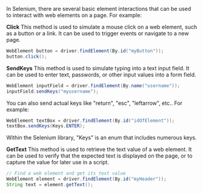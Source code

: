 In Selenium, there are several basic element interactions that can be used to interact with web elements on a page. For example:

**Click**
This method is used to simulate a mouse click on a web element, such as a button or a link. It can be used to trigger events or navigate to a new page.
```java
WebElement button = driver.findElement(By.id("myButton"));
button.click();
```

**SendKeys**
This method is used to simulate typing into a text input field. It can be used to enter text, passwords, or other input values into a form field.
```java
WebElement inputField = driver.findElement(By.name("username"));
inputField.sendKeys("myusername");
```
You can also send actual keys like "return", "esc", "leftarrow", etc..
For example:
```java
WebElement textBox = driver.findElement(By.id("idOfElement"));
textBox.sendKeys(Keys.ENTER);
```
Within the Selenium library, "Keys" is an enum that includes numerous keys.

**GetText**
This method is used to retrieve the text value of a web element. It can be used to verify that the expected text is displayed on the page, or to capture the value for later use in a script.
```java
// Find a web element and get its text value
WebElement element = driver.findElement(By.id("myHeader"));
String text = element.getText();
```